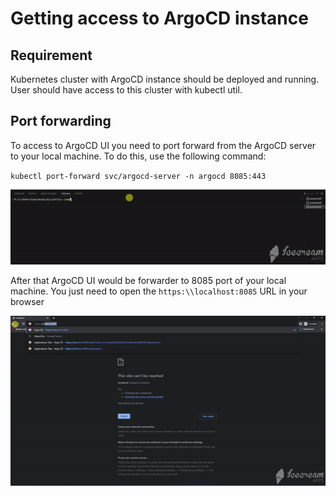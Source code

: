 # Getting access to ArgoCD instance

## Requirement
Kubernetes cluster with ArgoCD instance should be deployed and running. User should have access to this cluster with kubectl util.

## Port forwarding
To access to ArgoCD UI you need to port forward from the ArgoCD server to your local machine. To do this, use the following command:

`kubectl port-forward svc/argocd-server -n argocd 8085:443`

![](./poc_port_forward.gif)

After that ArgoCD UI would be forwarder to 8085 port of your local machine. You just need to open the `https:\\localhost:8085` URL in your browser

![](./poc_browser_ui.gif)